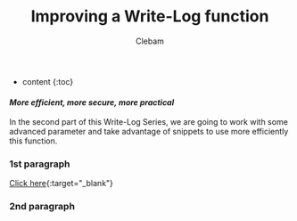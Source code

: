 ﻿---
layout: post
title:  "Improving a Write-Log function"
categories: PowerShell
tags:  beginner function
author: Clebam
series: Write-Log
---
* content
{:toc}

<!-- A short phrase of preview with a short text -->
#### _More efficient, more secure, more practical_

In the second part of this Write-Log Series, we are going to work with some advanced parameter and take advantage of snippets to use more efficiently this function.


<!--End_Preview-->

### 1st paragraph
[Click here](http://mylink.com){:target="_blank"}

### 2nd paragraph

